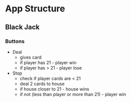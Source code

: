 # App Structure

## Black Jack

### Buttons 
- Deal
  - gives card
  - if player has 21 - player win
  - if player has > 21 - player lose
- Stop
  - check if player cards are < 21
  - deal 2 cards to house 
  - if house closer to 21 - house wins
  - if not (less than player or more than 21) - player win

